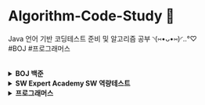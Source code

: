 # Algorithm-Code-Study 📄 <br>
Java 언어 기반 코딩테스트 준비 및 알고리즘 공부 ◝(⑅•ᴗ•⑅)◜..°♡ <br>
#BOJ #프로그래머스 <br><br>

<details markdown="1">
<summary><strong> BOJ 백준 </strong></summary>
단계별로 풀어보기 https://www.acmicpc.net/step <br>
삼성 SW 역량 테스트 기출 문제 https://www.acmicpc.net/workbook/view/1152 <br>
</details>

<details markdown="1">
<summary><strong> SW Expert Academy SW 역량테스트 </strong></summary>
모의 SW 역량테스트 https://swexpertacademy.com/main/main.do <br>
</details>

<details markdown="1">
<summary><strong> 프로그래머스 </strong></summary>
코딩테스트 고득점 Kit https://programmers.co.kr/learn/challenges <br>
</details>
